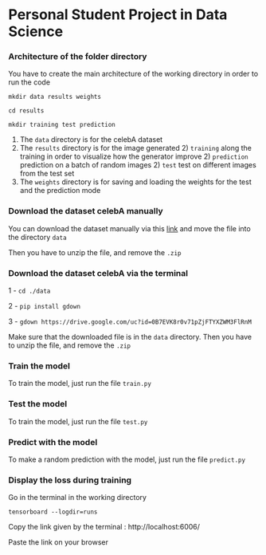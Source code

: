 # Personal Student Project in Data Science

### Architecture of the folder directory

You have to create the main architecture of the working directory in order to
run the code

``mkdir data results weights``

``cd results``

``mkdir training test prediction``

1) The ``data`` directory is for the celebA dataset
2) The ``results`` directory is for the image generated
    2) ``training`` along the training in order
to visualize how the generator improve
    2) ``prediction`` prediction on a batch of random images
    2) ``test`` test on different images from the test set
3) The ``weights`` directory is for saving and loading the weights for the test and the prediction mode

### Download the dataset celebA manually

You can download the dataset manually via this [link](https://drive.google.com/open?id=0B7EVK8r0v71pZjFTYXZWM3FlRnM)
and move the file into the directory `data`

Then you have to unzip the file, and remove the `.zip`

### Download the dataset celebA via the terminal

1 - `cd ./data`

2 - `pip install gdown `

3 - `gdown https://drive.google.com/uc?id=0B7EVK8r0v71pZjFTYXZWM3FlRnM`

Make sure that the downloaded file is in the `data` directory.
Then you have to unzip the file, and remove the `.zip`

### Train the model

To train the model, just run the file `train.py`

### Test the model

To train the model, just run the file `test.py`

### Predict with the model

To make a random prediction with the model, just run the file `predict.py`

### Display the loss during training
Go in the terminal in the working directory 

`tensorboard --logdir=runs`

Copy the link given by the terminal : http://localhost:6006/

Paste the link on your browser

